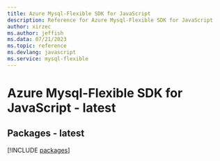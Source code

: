 ```yaml
---
title: Azure Mysql-Flexible SDK for JavaScript
description: Reference for Azure Mysql-Flexible SDK for JavaScript
author: xirzec
ms.author: jeffish
ms.data: 07/21/2023
ms.topic: reference
ms.devlang: javascript
ms.service: mysql-flexible
---
```

# Azure Mysql-Flexible SDK for JavaScript - latest
## Packages - latest
[!INCLUDE [packages](mysql-flexible-index.md)]